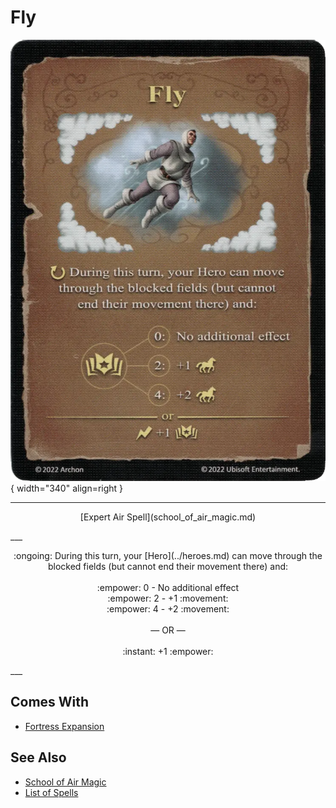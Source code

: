 # Fly

![Fly](../assets/spells-fly.webp){ width="340" align=right }

___
<p style="text-align: center;" markdown>[Expert Air Spell](school_of_air_magic.md)</p>
___
<p style="text-align: center;" markdown>:ongoing: During this turn, your [Hero](../heroes.md) can move through the blocked fields (but cannot end their movement there) and:<br><br>:empower: 0 - No additional effect<br>:empower: 2 - +1 :movement:<br>:empower: 4 - +2 :movement:<br><br>— OR —<br><br>:instant: +1 :empower:</p>
___


## Comes With

- [Fortress Expansion](../content.md)


## See Also

- [School of Air Magic](school_of_air_magic.md)
- [List of Spells](../spells.md)
